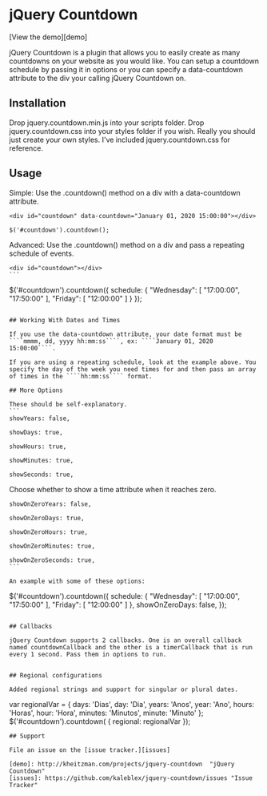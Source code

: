 # jQuery Countdown

[View the demo][demo]

jQuery Countdown is a plugin that allows you to easily create as many countdowns on your website as you would like. You can setup a countdown schedule by passing it in options or you can specify a data-countdown attribute to the div your calling jQuery Countdown on.

## Installation

Drop jquery.countdown.min.js into your scripts folder. Drop jquery.countdown.css into your styles folder if you wish. Really you should just create your own styles. I've included jquery.countdown.css for reference.

## Usage

Simple: Use the .countdown() method on a div with a data-countdown attribute.

````
<div id="countdown" data-countdown="January 01, 2020 15:00:00"></div>
````

````
$('#countdown').countdown();
````

Advanced: Use the .countdown() method on a div and pass a repeating schedule of events.

````
<div id="countdown"></div>
```

````
$('#countdown').countdown({
	schedule: { 
		"Wednesday": [ "17:00:00", "17:50:00" ],
		"Friday": [ "12:00:00" ]
	}
});
````

## Working With Dates and Times

If you use the data-countdown attribute, your date format must be ````mmmm, dd, yyyy hh:mm:ss````, ex: ````January 01, 2020 15:00:00````.

If you are using a repeating schedule, look at the example above. You specify the day of the week you need times for and then pass an array of times in the ````hh:mm:ss```` format.

## More Options

These should be self-explanatory.
```
showYears: false,
````
````
showDays: true,
````
````
showHours: true,
````
````
showMinutes: true,
````
````
showSeconds: true,
````

Choose whether to show a time attribute when it reaches zero.
````
showOnZeroYears: false,
````
````
showOnZeroDays: true,
````
````
showOnZeroHours: true,
````
````
showOnZeroMinutes: true,
````
````
showOnZeroSeconds: true,
```

An example with some of these options:
````
$('#countdown').countdown({
	schedule: {
		"Wednesday": [ "17:00:00", "17:50:00" ],
		"Friday": [ "12:00:00" ]
	},
	showOnZeroDays: false,
});
````

## Callbacks

jQuery Countdown supports 2 callbacks. One is an overall callback named countdownCallback and the other is a timerCallback that is run every 1 second. Pass them in options to run.


## Regional configurations

Added regional strings and support for singular or plural dates.

````
var regionalVar = {
    days: 'Dias',
    day: 'Dia',
    years: 'Anos',
    year: 'Ano',
    hours: 'Horas',
    hour: 'Hora',
    minutes: 'Minutos',
    minute: 'Minuto'
};
$('#countdown').countdown( { regional: regionalVar });

````
## Support

File an issue on the [issue tracker.][issues]

[demo]: http://kheitzman.com/projects/jquery-countdown  "jQuery Countdown"
[issues]: https://github.com/kaleblex/jquery-countdown/issues "Issue Tracker"